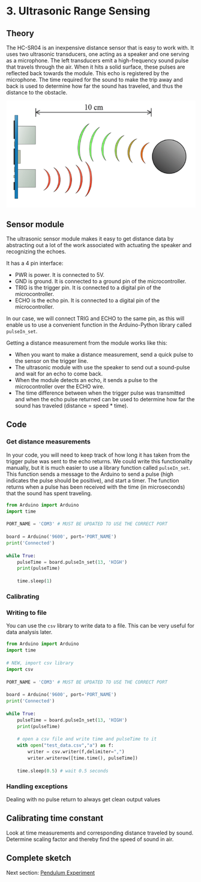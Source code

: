 # 3. Ultrasonic Range Sensing

## Theory
The HC-SR04 is an inexpensive distance sensor that is easy to work with. It uses two ultrasonic transducers, one acting as a speaker and one serving as a microphone. The left transducers emit a high-frequency sound pulse that travels through the air. When it hits a solid surface, these pulses are reflected back towards the module. This echo is registered by the microphone. The time required for the sound to make the trip away and back is used to determine how far the sound has traveled, and thus the distance to the obstacle.

![](Images/sensor_operation.png)

## Sensor module
The ultrasonic sensor module makes it easy to get distance data by abstracting out a lot of the work associated with actuating the speaker and recognizing the echoes.

It has a 4 pin interface:
- PWR is power. It is connected to 5V.
- GND is ground. It is connected to a ground pin of the microcontroller.
- TRIG is the trigger pin. It is connected to a digital pin of the microcontroller.
- ECHO is the echo pin. It is connected to a digital pin of the microcontroller.

In our case, we will connect TRIG and ECHO to the same pin, as this will enable us to use a convenient function in the Arduino-Python library called `pulseIn_set`.

Getting a distance measurement from the module works like this:
- When you want to make a distance measurement, send a quick pulse to the sensor on the trigger line.
- The ultrasonic module with use the speaker to send out a sound-pulse and wait for an echo to come back.
- When the module detects an echo, it sends a pulse to the microcontroller over the ECHO wire.
- The time difference between when the trigger pulse was transmitted and when the echo pulse returned can be used to determine how far the sound has traveled (distance = speed * time).


## Code
### Get distance measurements

In your code, you will need to keep track of how long it has taken from the trigger pulse was sent to the echo returns. We could write this functionality manually, but it is much easier to use a library function called `pulseIn_set`. This function sends a message to the Arduino to send a pulse (high indicates the pulse should be positive), and start a timer. The function returns when a pulse has been received with the time (in microseconds) that the sound has spent traveling.

```python
from Arduino import Arduino
import time

PORT_NAME = 'COM3' # MUST BE UPDATED TO USE THE CORRECT PORT

board = Arduino('9600', port='PORT_NAME')
print('Connected')

while True:
    pulseTime = board.pulseIn_set(13, 'HIGH')
    print(pulseTime)

    time.sleep(1)
```

### Calibrating

### Writing to file
You can use the `csv` library to write data to a file. This can be very useful for data analysis later.

```python
from Arduino import Arduino
import time

# NEW, import csv library
import csv

PORT_NAME = 'COM3' # MUST BE UPDATED TO USE THE CORRECT PORT

board = Arduino('9600', port='PORT_NAME')
print('Connected')

while True:
    pulseTime = board.pulseIn_set(13, 'HIGH')
    print(pulseTime)

    # open a csv file and write time and pulseTime to it
    with open("test_data.csv","a") as f:
        writer = csv.writer(f,delimiter=",")
        writer.writerow([time.time(), pulseTime])

    time.sleep(0.5) # wait 0.5 seconds
```

### Handling exceptions
Dealing with no pulse return to always get clean output values

## Calibrating time constant
Look at time measurements and corresponding distance traveled by sound. Determine scaling factor and thereby find the speed of sound in air.


## Complete sketch



Next section: [Pendulum Experiment](/4.%20Pendulum%20Experiment/)
